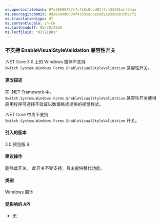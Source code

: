 ```yaml
---
ms.openlocfilehash: 97e38685777c7c418c0ccd91f4c433501ecf3aaa
ms.sourcegitcommit: 0926684d8d34f4c6b5acce58d2193db093cb9cf2
ms.translationtype: HT
ms.contentlocale: zh-CN
ms.lasthandoff: 05/20/2020
ms.locfileid: "83721081"
---
```

### <a name="enablevisualstylevalidation-compatibility-switch-not-supported"></a>不支持 EnableVisualStyleValidation 兼容性开关

.NET Core 3.0 上的 Windows 窗体不支持 `Switch.System.Windows.Forms.EnableVisualStyleValidation` 兼容性开关。

#### <a name="change-description"></a>更改描述

在 .NET Framework 中，`Switch.System.Windows.Forms.EnableVisualStyleValidation` 兼容性开关使得应用程序可选择不验证以数值格式提供的视觉样式。

.NET Core 中尚不支持 `Switch.System.Windows.Forms.EnableVisualStyleValidation` 开关。

#### <a name="version-introduced"></a>引入的版本

3.0 预览版 9

#### <a name="recommended-action"></a>建议操作

删除此开关。 此开关不受支持，且未提供替代功能。

#### <a name="category"></a>类别

Windows 窗体

#### <a name="affected-apis"></a>受影响的 API

- 无

<!-- 

#### Affected APIs

- Not detectable via API analysis

-->
